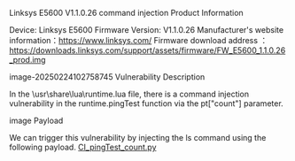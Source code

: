 Linksys E5600 V1.1.0.26 command injection
Product Information

Device: Linksys E5600
Firmware Version: V1.1.0.26
Manufacturer's website information：https://www.linksys.com/
Firmware download address ：https://downloads.linksys.com/support/assets/firmware/FW_E5600_1.1.0.26_prod.img

image-20250224102758745
Vulnerability Description

In the \usr\share\lua\runtime.lua file, there is a command injection vulnerability in the runtime.pingTest function via the pt["count"] parameter.

image
Payload

We can trigger this vulnerability by injecting the ls command using the following payload. [CI_pingTest_count.py](linsys/E5600/CI_pingTest_count/CI_pingTest_count.py)



